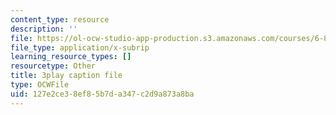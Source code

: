 ```yaml
---
content_type: resource
description: ''
file: https://ol-ocw-studio-app-production.s3.amazonaws.com/courses/6-832-underactuated-robotics-spring-2009/127e2ce38ef85b7da347c2d9a873a8ba_qtmmwILxVR4.vtt
file_type: application/x-subrip
learning_resource_types: []
resourcetype: Other
title: 3play caption file
type: OCWFile
uid: 127e2ce3-8ef8-5b7d-a347-c2d9a873a8ba
---
```

